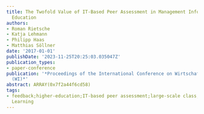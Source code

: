 ```yaml
---
title: The Twofold Value of IT-Based Peer Assessment in Management Information Systems
  Education
authors:
- Roman Rietsche
- Katja Lehmann
- Philipp Haas
- Matthias Söllner
date: '2017-01-01'
publishDate: '2023-11-25T20:25:03.035047Z'
publication_types:
- paper-conference
publication: '*Proceedings of the International Conference on Wirtschaftsinformatik
  (WI)*'
abstract: ARRAY(0x7f2a44f6cd58)
tags:
- feedback;higher-education;IT-based peer assessment;large-scale class;Technology-Mediated
  Learning
---
```

